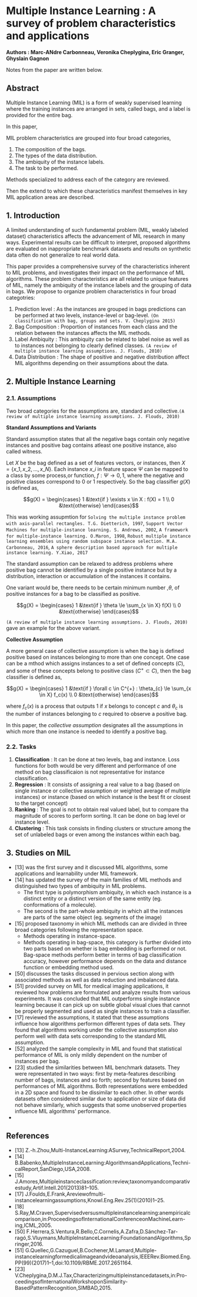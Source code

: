 # Multiple Instance Learning : A survey of problem characteristics and applications

**Authors : Marc-ANdre Carbonneau, Veronika Cheplygina, Eric Granger, Ghyslain Gagnon**

Notes from the paper are written below.

## Abstract

Multiple Instance Learning (MIL) is a form of weakly supervised learning where the training instances are arranged in sets, called bags, and a label is provided for the entire bag.

In this paper,

MIL problem characteristics are grouped into four broad categories,

1. The composition of the bags.
2. The types of the data distribution.
3. The ambiquity of the instance labels.
4. The task to be performed.

Methods specialized to address each of the category are reviewed.

Then the extend to which these characteristics manifest themselves in key MIL application areas are described.

## 1. Introduction

A limited understanding of such fundamental problem (MIL, weakly labeled dataset) characteristics affects the advancement of MIL research in many ways. Experimental results can be difficult to interpret, proposed algorithms are evaluated on inappropriate benchmark datasets and results on synthetic data often do not generalize to real world data.

This paper provides a comprehensive survey of the characteristics inherent to MIL problems, and investigates their impact on the performance of MIL algorithms. These problem characteristics are all related to unique features of MIL, namely the ambiquity of the instance labels and the grouping of data in bags. We propose to organize problem characteristics in four broad categotries:

1. Prediction level : As the instances are grouped in bags predictions can be performed at two levels, instance-level or bag-level. `(On classification with bag, groups and sets. V. Cheplygina 2015)`
2. Bag Composition : Proportion of instances from each class and the relation between the instances affects the MIL methods.
3. Label Ambiquity : This ambiquity can be related to label noise as well as to instances not belonging to clearly defined classes. `(A review of multiple instance learning assumptions. J. Flouds, 2010)`
4. Data Distribution : The shape of positive and negative distribution affect MIL algorithms depending on their assumptions about the data.

## 2. Multiple Instance Learning

### 2.1. Assumptions

Two broad categories for the assumptions are, standard and collective.`(A review of multiple instance learning assumptions. J. Flouds, 2010)`

**Standard Assumptions and Variants**

Standard assumption states that all the negative bags contain only negative instances and positive bag contains atleast one positive instance, also called witness.

Let $`X`$ be the bag defined as a set of features vectors, or instances, then $`X = \{x\_1, x\_2, ... , x\_N\}`$. Each instance $`x\_i`$ in feature space $`\Psi`$ can be mapped to a class by some process,or function, $`f : \Psi \rightarrow {0,1}`$, where the negative and positive classes correspond to 0 or 1 respectively. So the bag classifier $`g(X)`$ is defined as,

```math
g(X) = \begin{cases}
    1 &\text{if } \exists x \in X : f(X) = 1 \\
    0 &\text{otherwise}
\end{cases}
```
This was working assupmtion for `Solving the multiple instance problem with axis-parallel rectangles. T.G. Dietterich, 1997`, `Support Vector Machines for multiple-instance learning. S. Andrews, 2002`, `A framework for multiple-instance learning. O.Maron, 1998`, `Robust multiple instance learning ensembles using random subspace instance selection. M.A. Carbonneau, 2016`, `A sphere description based approach for multiple instance learning. Y.Xiao, 2017`

The standard assumption can be relaxed to address problems where positive bag cannot be identified by a single positive instance but by a distribution, interaction or accumulation of the instances it contains.

One variant would be, there needs to be certain minimum number ,$`\theta`$, of positive instances for a bag to be classified as positive.

```math
g(X) = \begin{cases}
    1 &\text{if } \theta \le \sum_{x \in X} f(X) \\
    0 &\text{otherwise}
\end{cases}
```

`(A review of multiple instance learning assumptions. J. Flouds, 2010)` gave an example for the above variant.

**Collective Assumption**

A more general case of collective assumptiom is when the bag is defined positive based on instances belonging to more than one concept. One case can be a mthod which assigns instances to a set of defined concepts $`(C)`$, and some of these concepts belong to positive class $`(C^{+} \subset C)`$, then the bag classifier is defined as,

```math
g(X) = \begin{cases}
    1 &\text{if } \forall c \in C^{+} : \theta_{c} \le \sum_{x \in X} f_c(x) \\
    0 &\text{otherwise}
\end{cases}
```
where $`f_c(x)`$ is a process that outputs 1 if $`x`$ belongs to concept $`c`$ and $`\theta_c`$ is the number of instances belonging to $`c`$ required to observe a positive bag.

In this paper, the *collective assumption* designates all the assumptions in which more than one instance is needed to identify a positive bag.

### 2.2. Tasks

1. **Classification** : It can be done at two levels, bag and instance. Loss functions for both would be very different and performance of one method on bag classificaion is not representative for instance classification.
2. **Regression** : It consists of assigning a real value to a bag (based on single instance or collective assumption or weighted average of multiple instances) or instance (based on which instance is the best fit or closest to the target concept)
3. **Ranking** : The goal is not to obtain real valued label, but to compare tha magnitude of scores to perform sorting. It can be done on bag level or instance level.
4. **Clustering** : This task consists in finding clusters or structure among the set of unlabeled bags or even among the instances within each bag.

## 3. Studies on MIL

* [13] was the first survey and it discussed MIL algorithms, some applications and learnability under MIL framework.
* [14] has updated the survey of the main families of MIL methods and distinguished two types of ambiquity in MIL problems.
  * The first type is polymorphism ambiquity, in which each instance is a distinct entity or a distinct version of the same entity (eg. conformations of a molecule).
  * The second is the part-whole ambiquity in which all the instances are parts of the same object (eg. segments of the image)
* [15] proposed taxonomy in which MIL methods can are divided in three broad categories following the representation space.
  * Methods operating in instance-space.
  * Methods operating in bag-space, this category is further divided into two parts based on whether is bag embedding is performed or not. Bag-space methods perform better in terms of bag classification accuracy, however performance depends on the data and distance function or embedding method used.
* [50] discusses the tasks discussed in pervious section along with associated methods as well as data reduction and imbalanced data.
* [51] provided survey on MIL for medical imaging applications, it reviewed how problems are formulated and analyze results from various experiments. It was concluded that MIL outperforms single instance learning because it can pick up on subtle global visual clues that cannot be properly segmented and used as single instances to train a classifier.
* [17] reviewed the assumptions, it stated that these assumptions influence how algorithms performon different types of data sets. They found that algorithms working under the collective assumption also perform well with data sets corresponding to the standard MIL assumption.
* [52] analyzed the sample complexity in MIL and found that statistical performance of MIL is only mildly dependent on the number of instances per bag.
* [23] studied the similarities between MIL benchmark datasets. They were representated in two ways: first by meta-features describing number of bags, instances and so forth; second by features based on performances of MIL algorithms. Both representations were embedded in a 2D space and found to be dissimilar to each other. In other words datasets often considered similar due to application or size of data did not behave similarly, which suggests that some unobserved properties influence MIL algorithms' performance.
*








## References

* [13] Z.-h.Zhou,Multi-InstanceLearning:ASurvey,TechnicalReport,2004.
* [14] B.Babenko,MultipleInstanceLearning:AlgorithmsandApplications,Techni-calReport,SanDiego,USA,2008.
* [15] J.Amores,Multipleinstanceclassification:review,taxonomyandcomparativestudy,Artif.Intell.201(2013)81–105.
* [17] J.Foulds,E.Frank,Areviewofmulti-instancelearningassumptions,Knowl.Eng.Rev.25(1)(2010)1–25.
* [18] S.Ray,M.Craven,Supervisedversusmultipleinstancelearning:anempiricalcomparison,in:ProceedingsofInternationalConferenceonMachineLearn-ing,ICML,2005.
* [50] F.Herrera,S.Ventura,R.Bello,C.Cornelis,A.Zafra,D.Sánchez-Tar-ragó,S.Vluymans,MultipleInstanceLearning:FoundationandAlgorithms,Springer,2016.
* [51] G.Quellec,G.Cazuguel,B.Cochener,M.Lamard,Multiple-instancelearningformedicalimageandvideoanalysis,IEEERev.Biomed.Eng.PP(99)(2017)1–1,doi:10.1109/RBME.2017.2651164.
* [23] V.Cheplygina,D.M.J.Tax,Characterizingmultipleinstancedatasets,in:Pro-ceedingsofInternationalWorkshoponSimilarity-BasedPatternRecognition,SIMBAD,2015.

